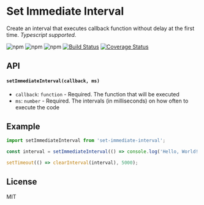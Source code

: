 # Set Immediate Interval

Create an interval that executes callback function without delay at the first time. _Typescript supported._

![npm](https://img.shields.io/npm/v/set-immediate-interval.svg)
![npm](https://img.shields.io/npm/dw/set-immediate-interval.svg)
![npm](https://badgen.net/bundlephobia/min/set-immediate-interval)
[![Build Status](https://travis-ci.org/liketurbo/set-immediate-interval.svg?branch=master)](https://travis-ci.org/liketurbo/set-immediate-interval)
[![Coverage Status](https://coveralls.io/repos/github/liketurbo/set-immediate-interval/badge.svg?branch=master)](https://coveralls.io/github/liketurbo/set-immediate-interval?branch=master)

## API

#### `setImmediateInterval(callback, ms)`

- `callback`: `function` - Required. The function that will be executed
- `ms`: `number` - Required. The intervals (in milliseconds) on how often to execute the code

## Example

```javascript
import setImmediateInterval from 'set-immediate-interval';

const interval = setImmediateInterval(() => console.log('Hello, World!'), 1000);

setTimeout(() => clearInterval(interval), 5000);
```

## License

MIT
